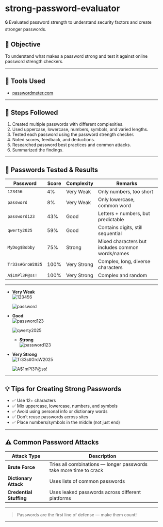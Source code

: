 # strong-password-evaluator
🔒 Evaluated password strength to understand security factors and create stronger passwords.


## 🎯 Objective
To understand what makes a password strong and test it against online password strength checkers.

---

## 🧰 Tools Used
- [passwordmeter.com](https://www.passwordmeter.com/)

---

## 🧪 Steps Followed

1. Created multiple passwords with different complexities.
2. Used uppercase, lowercase, numbers, symbols, and varied lengths.
3. Tested each password using the password strength checker.
4. Noted scores, feedback, and deductions.
5. Researched password best practices and common attacks.
6. Summarized the findings.

---

## 🧩 Passwords Tested & Results

| Password         | Score  | Complexity  | Remarks                              |
|------------------|--------|-------------|--------------------------------------|
| `123456`         | 4%     | Very Weak   | Only numbers, too short              |
| `password`       | 8%     | Very Weak   | Only lowercase, common word          |
| `password123`    | 43%    | Good        | Letters + numbers, but predictable   |
| `qwerty2025`     | 59%    | Good        | Contains digits, still sequential    |
| `MyDog$Bobby`    | 75%    | Strong      | Mixed characters but includes common words/names    |
| `Tr33s#GroW2025` | 100%   | Very Strong | Complex, long, diverse characters    |
| `A$1mPl3P@ss!`   | 100%   | Very Strong | Complex and random                   |

---

- **Very Weak**  
  ![123456](screenshots/123456.jpg)
  
  ![password](screenshots/password.jpg)

- **Good**  
  ![password123](screenshots/password123.jpg)
  
  ![qwerty2025](screenshots/qwerty2025.jpg)

  - **Strong**  
  ![password123](screenshots/mydog.jpg)

  

- **Very Strong**  
  ![Tr33s#GroW2025](screenshots/tr33s.jpg)
  
  ![A$1mPl3P@ss!](screenshots/simplepass.jpg)

---

## 💡 Tips for Creating Strong Passwords

- ✅ Use 12+ characters
- ✅ Mix uppercase, lowercase, numbers, and symbols
- ✅ Avoid using personal info or dictionary words
- ✅ Don’t reuse passwords across sites
- ✅ Place numbers/symbols in the middle (not just end)

---

## ⚠️ Common Password Attacks

| Attack Type         | Description |
|---------------------|-------------|
| **Brute Force**     | Tries all combinations — longer passwords take more time to crack |
| **Dictionary Attack** | Uses lists of common passwords |
| **Credential Stuffing** | Uses leaked passwords across different platforms |

---



> Passwords are the first line of defense — make them count!

---
